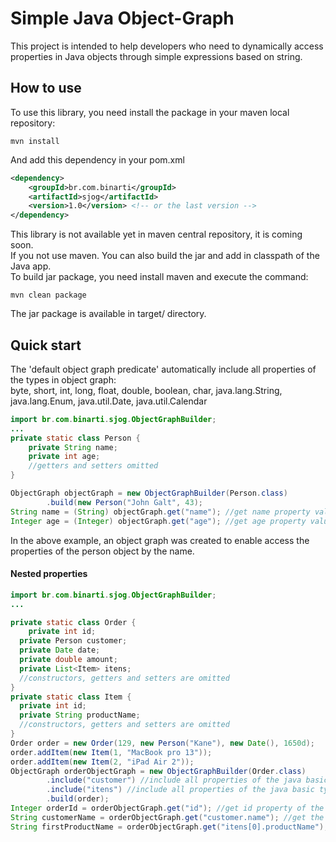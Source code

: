 # Simple Java Object-Graph
This project is intended to help developers who need to dynamically access properties in Java objects through simple expressions based on string.

## How to use
To use this library, you need install the package in your maven local repository:
```
mvn install
```

And add this dependency in your pom.xml

```xml
<dependency>
    <groupId>br.com.binarti</groupId>
    <artifactId>sjog</artifactId>
    <version>1.0</version> <!-- or the last version -->
</dependency>
```

This library is not available yet in maven central repository, it is coming soon.<br/>
If you not use maven. You can also build the jar and add in classpath of the Java app.<br/>
To build jar package, you need install maven and execute the command:
```
mvn clean package
```
The jar package is available in target/ directory.


## Quick start
The 'default object graph predicate' automatically include all properties of the types in object graph: <br/>
byte, short, int, long, float, double, boolean, char, java.lang.String, java.lang.Enum, java.util.Date, java.util.Calendar
```java
import br.com.binarti.sjog.ObjectGraphBuilder;
...
private static class Person {
    private String name;
    private int age;
    //getters and setters omitted
}

ObjectGraph objectGraph = new ObjectGraphBuilder(Person.class)
        .build(new Person("John Galt", 43);
String name = (String) objectGraph.get("name"); //get name property value by name
Integer age = (Integer) objectGraph.get("age"); //get age property value by name
```
In the above example, an object graph was created to enable access the properties of the person object by the name.

#### Nested properties
```java
import br.com.binarti.sjog.ObjectGraphBuilder;
...

private static class Order {
    private int id;
  private Person customer;
  private Date date;
  private double amount;
  private List<Item> itens;
  //constructors, getters and setters are omitted
}
private static class Item {
  private int id;
  private String productName;
  //constructors, getters and setters are omitted
}
Order order = new Order(129, new Person("Kane"), new Date(), 1650d);
order.addItem(new Item(1, "MacBook pro 13"));
order.addItem(new Item(2, "iPad Air 2"));
ObjectGraph orderObjectGraph = new ObjectGraphBuilder(Order.class)
        .include("customer") //include all properties of the java basic type in customer
        .include("itens") //include all properties of the java basic type in itens (considering generic type of the collection or the collection content
        .build(order);
Integer orderId = orderObjectGraph.get("id"); //get id property of the order
String customerName = orderObjectGraph.get("customer.name"); //get the name of the customer in order
String firstProductName = orderObjectGraph.get("itens[0].productName"); //get the product name of the first item in collection itens
```